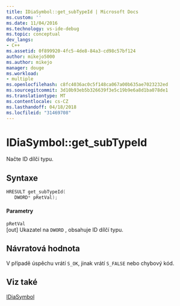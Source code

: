 ```yaml
---
title: IDiaSymbol::get_subTypeId | Microsoft Docs
ms.custom: ''
ms.date: 11/04/2016
ms.technology: vs-ide-debug
ms.topic: conceptual
dev_langs:
- C++
ms.assetid: 0f899920-4fc5-4de8-84a3-cd98c57bf124
author: mikejo5000
ms.author: mikejo
manager: douge
ms.workload:
- multiple
ms.openlocfilehash: c8fc4036ac0c5f148ca067a00b635ae7023232ed
ms.sourcegitcommit: 3d10b93eb5b326639f3e5c19b9e6a8d1ba078de1
ms.translationtype: MT
ms.contentlocale: cs-CZ
ms.lasthandoff: 04/18/2018
ms.locfileid: "31469708"
---
```

# <a name="idiasymbolgetsubtypeid"></a>IDiaSymbol::get_subTypeId
Načte ID dílčí typu.  
  
## <a name="syntax"></a>Syntaxe  
  
```C++  
HRESULT get_subTypeId(   
   DWORD* pRetVal);  
```  
  
#### <a name="parameters"></a>Parametry  
 `pRetVal`  
 [out] Ukazatel na `DWORD` , obsahuje ID dílčí typu.  
  
## <a name="return-value"></a>Návratová hodnota  
 V případě úspěchu vrátí `S_OK`, jinak vrátí `S_FALSE` nebo chybový kód.  
  
## <a name="see-also"></a>Viz také  
 [IDiaSymbol](../../debugger/debug-interface-access/idiasymbol.md)